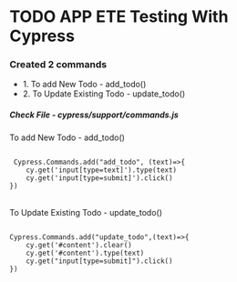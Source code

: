 # TODO APP ETE Testing With Cypress


 <h3>Created 2 commands</h3>
 <ul>
  <li>
  1. To add New Todo - add_todo()
  </li>
  <li>
    2. To Update Existing Todo - update_todo()
  </li>
 </ul>
 
 
 <h5> Check File - cypress/support/commands.js</h5>
 
 <p>To add New Todo - add_todo()</p>
<code>
 Cypress.Commands.add("add_todo", (text)=>{
    cy.get('input[type=text]').type(text)
    cy.get('input[type=submit]').click()
})
</code>
<br />

<p> To Update Existing Todo - update_todo()</p>
<code>
Cypress.Commands.add("update_todo",(text)=>{
    cy.get('#content').clear()
    cy.get('#content').type(text)
    cy.get("input[type=submit]").click()
})
</code>
